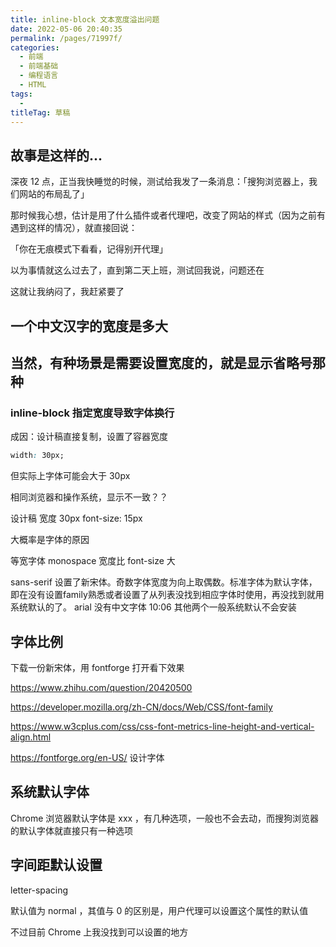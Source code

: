 ```yaml
---
title: inline-block 文本宽度溢出问题
date: 2022-05-06 20:40:35
permalink: /pages/71997f/
categories: 
  - 前端
  - 前端基础
  - 编程语言
  - HTML
tags: 
  - 
titleTag: 草稿
---
```


## 故事是这样的...

深夜 12 点，正当我快睡觉的时候，测试给我发了一条消息：「搜狗浏览器上，我们网站的布局乱了」



那时候我心想，估计是用了什么插件或者代理吧，改变了网站的样式（因为之前有遇到这样的情况），就直接回说：

「你在无痕模式下看看，记得别开代理」

以为事情就这么过去了，直到第二天上班，测试回我说，问题还在

这就让我纳闷了，我赶紧要了

## 一个中文汉字的宽度是多大



## 当然，有种场景是需要设置宽度的，就是显示省略号那种

### inline-block 指定宽度导致字体换行

成因：设计稿直接复制，设置了容器宽度
```css
width: 30px;
```

但实际上字体可能会大于 30px

相同浏览器和操作系统，显示不一致？？

设计稿 宽度 30px font-size: 15px

大概率是字体的原因

等宽字体 monospace 宽度比 font-size 大

sans-serif 设置了新宋体。奇数字体宽度为向上取偶数。标准字体为默认字体，即在没有设置family熟悉或者设置了从列表没找到相应字体时使用，再没找到就用系统默认的了。 arial 没有中文字体
10:06
其他两个一般系统默认不会安装

## 字体比例

下载一份新宋体，用 fontforge 打开看下效果

https://www.zhihu.com/question/20420500

https://developer.mozilla.org/zh-CN/docs/Web/CSS/font-family

https://www.w3cplus.com/css/css-font-metrics-line-height-and-vertical-align.html

https://fontforge.org/en-US/  设计字体

## 系统默认字体

Chrome 浏览器默认字体是 xxx ，有几种选项，一般也不会去动，而搜狗浏览器的默认字体就直接只有一种选项

## 字间距默认设置 

letter-spacing

默认值为 normal ，其值与 0 的区别是，用户代理可以设置这个属性的默认值

不过目前 Chrome 上我没找到可以设置的地方